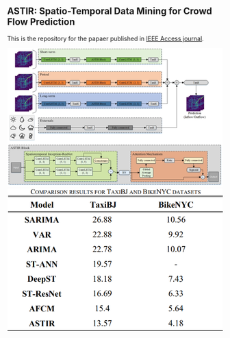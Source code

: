 ## ASTIR: Spatio-Temporal Data Mining for Crowd Flow Prediction

This is the repository for the papaer published in [IEEE Access journal](https://ieeexplore.ieee.org/document/8889654).

![ASTIR Architecture](ASTIR_architecture.png)
![ASTIR Results](2019-12-10.png)

